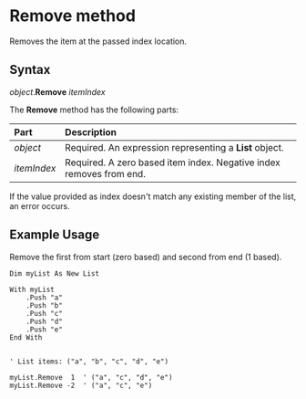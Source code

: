 # Remove method

Removes the item at the passed index location.

## Syntax

_object_.**Remove** _itemIndex_

The **Remove** method has the following parts:

Part                | Description
:---                | :---
_object_            | Required. An expression representing a **List** object.
_itemIndex_         | Required. A zero based item index. Negative index removes from end.

If the value provided as index doesn't match any existing member of the list, an error occurs.

## Example Usage

Remove the first from start (zero based) and second from end (1 based).

```vba
Dim myList As New List

With myList
    .Push "a"
    .Push "b"
    .Push "c"
    .Push "d"
    .Push "e"
End With


' List items: ("a", "b", "c", "d", "e")

myList.Remove  1  ' ("a", "c", "d", "e")
myList.Remove -2  ' ("a", "c", "e")

```
